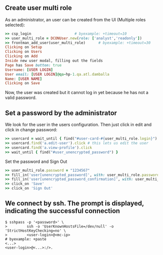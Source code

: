 <!--
Load the Harness engine (Ruby)

>> require_relative './harness.rb'      # byexample: +pass +timeout=30
>> Harness::init_test(self)             # byexample: +pass +timeout=30

>> require_relative "./lib/csp/frontman_adding_user.rb"
>> require_relative "./lib/shared/dcon_users.rb"


Echo and copy the management console IP address
$ echo $MC
<mc-ip>

Reset the users (delete any extra user from a previous test)
dshell> expert on                               # byexample: +pass
dshell> reset /config/global/access/users       # byexample: +pass
-->


## Create user multi role

As an administrator, an user can be created from the UI (Multiple roles selected):

```ruby
>> csp_login                    # byexample: +timeout=10
>> user_multi_role = DCONUser.new(role: ['analyst','readonly'])
>> frontman_add_user(user_multi_role)      # byexample: +timeout=30
Clicking on Setup
Clicking on Users
Clicking on Add
Inside new user modal, filling out the fields
Page has Save button: true
Username: [USER LOGIN]
User email: [USER LOGIN]@qa-hp-1.qa.atl.damballa
Name: [USER NAME]
Clicking on Save
```

Now, the user was created but it cannot log in yet because he has not
a valid password.


## Set a password by the administrator

We look for the user in the users configuration. Then just click in edit and click in change password:

```ruby
>> usercard = wait_until { find("#user-card-#{user_multi_role.login}") }   # byexample: +timeout=15
>> usercard.find('a.edit-user').click # this lets us edit the user
>> usercard.find('a.view-profile').click
>> wait_until { find("#user_unencrypted_password") }                    # byexample: +timeout=15
```

Set the password and Sign Out

```ruby
>> user_multi_role.password = "1234567"
>> fill_in('user[unencrypted_password]', with: user_multi_role.password)
>> fill_in('user[unencrypted_password_confirmation]', with: user_multi_role.password)
>> click_on 'Save'
>> click_on 'Sign Out'
```

<!--
We capture the username and password to use them later
>> puts user_multi_role.login
<user-login>

>> puts user_multi_role.password
<password>
-->

## We connect by ssh. The prompt is displayed, indicating the successful connection

```shell
$ sshpass -p '<password>' \
>         ssh -o 'UserKnownHostsFile=/dev/null' -o 'StrictHostKeyChecking=no' \
>         <user-login>@<mc-ip>                                                      # byexample: +paste 
<...>
<user-login>@<...>:/>.
```

<!--
Delete all users

dshell> expert on                               # byexample: -skip +pass
dshell> reset /config/global/access/users       # byexample: -skip +pass
dshell> expert off                              # byexample: -skip +pass
-->
